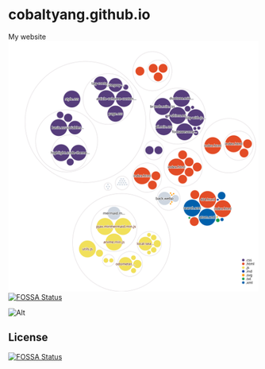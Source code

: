 # cobaltyang.github.io
My website
![Visualization of the codebase](./diagram.svg)
[![FOSSA Status](https://app.fossa.com/api/projects/git%2Bgithub.com%2Fcobaltyang%2Fcobaltyang.github.io.svg?type=shield)](https://app.fossa.com/projects/git%2Bgithub.com%2Fcobaltyang%2Fcobaltyang.github.io?ref=badge_shield)


![Alt](https://repobeats.axiom.co/api/embed/418d32d918eed86c6c20bc98c0ea283245935821.svg "Repobeats analytics image")


## License
[![FOSSA Status](https://app.fossa.com/api/projects/git%2Bgithub.com%2Fcobaltyang%2Fcobaltyang.github.io.svg?type=large)](https://app.fossa.com/projects/git%2Bgithub.com%2Fcobaltyang%2Fcobaltyang.github.io?ref=badge_large)